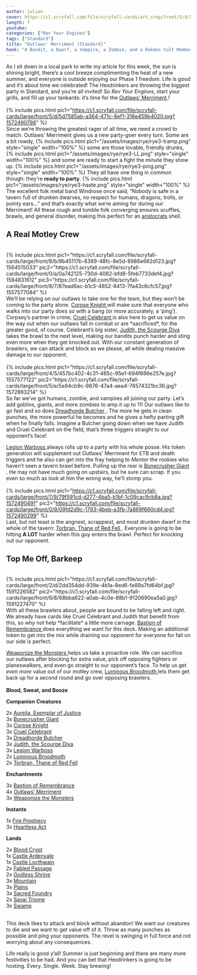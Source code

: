 ```yaml
---
author: julian
cover: https://c1.scryfall.com/file/scryfall-cards/art_crop/front/5/d/5d7585ab-a364-471c-8ef1-318e459b4020.jpg?1572490798
length: 7
youtube:
categories: ["Rev Your Engines"]
tags: ["Standard"]
title: "Outlaws' Merriment (Standard)"
hook: "A Bandit, a Dwarf, a Vampire, a Zombie, and a Rakdos Cult Member Walk Into a Bar..."
---
```


As I sit down in a local park to write my article for this week, the sun is shining bright, there’s a cool breeze complimenting the heat of a new summer, and everyone is outside enjoying our Phase 1 freedom. Life is good and it’s about time we celebrated! The Hexdrinkers are throwing the biggest party in Standard, and you’re all invited! So _Rev Your Engines_, start your grills, and fill up your tankards: it’s time for the
<a
	class="accented-link"
	target="_blank"
	href="https://scryfall.com/card/eld/198/outlaws-merriment?utm_source=api"
	data-toggle="popover"
	data-placement="top"
	data-content="<img src='https://c1.scryfall.com/file/scryfall-cards/normal/front/5/d/5d7585ab-a364-471c-8ef1-318e459b4020.jpg?1572490798' width=100% height=100%>">
Outlaws’ Merriment
</a>!
<br />
<br />
{% include pics.html
pic1="https://c1.scryfall.com/file/scryfall-cards/large/front/5/d/5d7585ab-a364-471c-8ef1-318e459b4020.jpg?1572490798"
%}
<br />
Since we’re throwing the greatest rager of all time, we need a crowd to match. Outlaws’ Merriment gives us a new party-goer every turn. Some are a bit rowdy,
{% include pics.html
pic1="/assets/images/rye/rye3-tramp.png"
style="single"
width="100%" %}
some are those lovable, friendly drunks,
{% include pics.html
pic1="/assets/images/rye/rye3-LL.png"
style="single"
width="100%" %}
and some are ready to start a fight the minute they show up.
{% include pics.html
pic1="/assets/images/rye/rye3-ping.png"
style="single"
width="100%" %}
They all have one thing in common though: they’re **ready to party**.
{% include pics.html
pic1="/assets/images/rye/rye3-haste.png"
style="single"
width="100%" %}
<br />
The excellent folk metal band Windrose once said, “Nobody is safe in a tavern full of drunken dwarves, no respect for humans, dragons, trolls, or pointy ears…” and that’s exactly what we’re aiming for during our Merriment! All these rough and tumble folk converging ensures scuffles, brawls, and general disorder, making this perfect for an <a href="https://www.reddit.com/r/magicTCG/comments/3pilfr/what_are_aristocrats/" target="_blank">aristocrats</a> shell.
<br />

## A Real Motley Crew

<br />
{% include pics.html
pic1="https://c1.scryfall.com/file/scryfall-cards/large/front/8/b/8b45117b-8369-48fc-8e5d-8986e662d123.jpg?1564515033"
pic2="https://c1.scryfall.com/file/scryfall-cards/large/front/0/a/0a742125-730d-4082-bfd8-5feb7733def4.jpg?1584831612"
pic3="https://c1.scryfall.com/file/scryfall-cards/large/front/8/7/87ead6ac-b1c5-4852-8413-7fa43c6cfc57.jpg?1557577084" %}
<br />
We’ll be relying on our outlaws to take one for the team, but they won’t be coming to the party alone. 
<a
	class="accented-link"
	target="_blank"
	href="https://scryfall.com/card/m20/206/corpse-knight?utm_source=api"
	data-toggle="popover"
	data-placement="top"
	data-content="<img src='https://c1.scryfall.com/file/scryfall-cards/normal/front/8/b/8b45117b-8369-48fc-8e5d-8986e662d123.jpg?1564515033' width=100% height=100%>">
	Corpse Knight
</a> will make sure that everyone who walks into our party does so with a bang (or more accurately, a ‘ping’). Corpsey’s partner in crime, 
<a
	class="accented-link"
	target="_blank"
	href="https://scryfall.com/card/war/188/cruel-celebrant?utm_source=api"
	data-toggle="popover"
	data-placement="top"
	data-content="<img src='https://c1.scryfall.com/file/scryfall-cards/normal/front/8/7/87ead6ac-b1c5-4852-8413-7fa43c6cfc57.jpg?1557577084' width=100% height=100%>">
	Cruel Celebrant
</a> is also here to get us value on the way out when our outlaws fall in combat or are *sacrificed*, for the greater good, of course. Celebrant’s big sister, 
<a
	class="accented-link"
	target="_blank"
	href="https://scryfall.com/card/rna/185/judith-the-scourge-diva?utm_source=api"
	data-toggle="popover"
	data-placement="top"
	data-content="<img src='https://c1.scryfall.com/file/scryfall-cards/normal/front/0/a/0a742125-730d-4082-bfd8-5feb7733def4.jpg?1584831612' width=100% height=100%>">
	Judith, the Scourge Diva
</a> takes the brawl to the next level, making our bandits punch harder and sting even more when they get knocked out. With our constant generation of brawlers, we can attack and block as we please, all while dealing massive damage to our opponent.
<br />
<br />
{% include pics.html
pic1="https://c1.scryfall.com/file/scryfall-cards/large/front/4/5/457bc402-4c31-465c-95e1-694f686e257e.jpg?1557577122"
pic2="https://c1.scryfall.com/file/scryfall-cards/large/front/5/e/5e84cb9c-9876-47a4-aea4-78574321bc36.jpg?1572893214" %}
<br />
So far we’ve got humans, zombie, and vampires all joining our party. Let’s add goblins, giants, and more zombies to amp it up to 11! Our outlaws like to go fast and so does 
<a
	class="accented-link"
	target="_blank"
	href="https://scryfall.com/card/war/194/dreadhorde-butcher?utm_source=api"
	data-toggle="popover"
	data-placement="top"
	data-content="<img src='https://c1.scryfall.com/file/scryfall-cards/normal/front/4/5/457bc402-4c31-465c-95e1-694f686e257e.jpg?1557577122' width=100% height=100%>">
	Dreadhorde Butcher
</a>. The more he gets in clean punches, the more powerful he becomes and he gives a hefty parting gift when he finally falls. Imagine a Butcher going down when we have Judith and Cruel Celebrant on the field, that’s three triggers straight to our opponent’s face!

<a
	class="accented-link"
	target="_blank"
	href="https://scryfall.com/card/grn/109/legion-warboss?utm_source=api"
	data-toggle="popover"
	data-placement="top"
	data-content="<img src='https://c1.scryfall.com/file/scryfall-cards/normal/front/5/e/5e84cb9c-9876-47a4-aea4-78574321bc36.jpg?1572893214' width=100% height=100%>">
Legion Warboss
</a> always rolls up to a party with his whole posse. His token generation will supplement out Outlaws’ Merriment for ETB and death triggers and he also can get into the fray helping to _Mentor_ the rookies who haven’t seen a tavern brawl before. Pulling up the rear is
<a
	class="accented-link"
	target="_blank"
	href="https://scryfall.com/card/eld/115/bonecrusher-giant-stomp?utm_source=api"
	data-toggle="popover"
	data-placement="top"
	data-content="<img src='https://c1.scryfall.com/file/scryfall-cards/normal/front/0/9/09fd2d9c-1793-4beb-a3fb-7a869f660cd4.jpg?1572490299' width=100% height=100%>">
Bonecrusher Giant
</a>. He may not have much going on upstairs, but he sure can scrap. If you even so much as look at him the wrong way, he’ll stomp you.
<br />
<br />
{% include pics.html
pic1="https://c1.scryfall.com/file/scryfall-cards/large/front/7/9/79f591cd-d277-4ba5-b1bf-1c09cac9cb8a.jpg?1572490491"
pic2="https://c1.scryfall.com/file/scryfall-cards/large/front/0/9/09fd2d9c-1793-4beb-a3fb-7a869f660cd4.jpg?1572490299" %}
<br />
Last, but not least is the angriest, scrappiest, and most drunken dwarf in the whole of the tavern:
<a
	class="accented-link"
	target="_blank"
	href="https://scryfall.com/card/eld/147/torbran-thane-of-red-fell?utm_source=api"
	data-toggle="popover"
	data-placement="top"
	data-content="<img src='https://c1.scryfall.com/file/scryfall-cards/normal/front/7/9/79f591cd-d277-4ba5-b1bf-1c09cac9cb8a.jpg?1572490491' width=100% height=100%>">
Torbran, Thane of Red Fell
</a>. Everyone is going to be hitting **A LOT** harder when this guy enters the brawl. Perfect for knocking out our opponent.
<br />

## Top Me Off, Barkeep

<br />
{% include pics.html
pic1="https://c1.scryfall.com/file/scryfall-cards/large/front/2/d/2dd354dd-939e-4b1a-8ed6-fe89a7fd64bf.jpg?1591226582"
pic2="https://c1.scryfall.com/file/scryfall-cards/large/front/6/8/68bba622-a0ab-4c0e-88b1-9120690ea5a0.jpg?1591227470" %}
<br />
With all these brawlers about, people are bound to be falling left and right. We already have cards like Cruel Celebrant and Judith that benefit from this, so why not help *facilitate* a little more carnage. 
<a
	class="accented-link"
	target="_blank"
	href="https://scryfall.com/card/iko/73/bastion-of-remembrance?utm_source=api"
	data-toggle="popover"
	data-placement="top"
	data-content="<img src='https://c1.scryfall.com/file/scryfall-cards/normal/front/2/d/2dd354dd-939e-4b1a-8ed6-fe89a7fd64bf.jpg?1591226582' width=100% height=100%>">
	Bastion of Remembrance
</a> does everything we want for this deck. Making an additional token to get into the mix while draining our opponent for everyone for fall on our side is perfect.

<a
	class="accented-link"
	target="_blank"
	href="https://scryfall.com/card/iko/140/weaponize-the-monsters?utm_source=api"
	data-toggle="popover"
	data-placement="top"
	data-content="<img src='https://c1.scryfall.com/file/scryfall-cards/normal/front/6/8/68bba622-a0ab-4c0e-88b1-9120690ea5a0.jpg?1591227470' width=100% height=100%>">
Weaponize the Monsters
</a> helps us take a proactive role. We can sacrifice our outlaws after blocking for extra value, pick off opposing fighters or planeswalkers, and even go straight to our opponent’s face. To help us get _even more_ value out of our motley crew,
<a
	class="accented-link"
	target="_blank"
	href="https://scryfall.com/card/iko/21/luminous-broodmoth?utm_source=api"
	data-toggle="popover"
	data-placement="top"
	data-content="<img src='https://c1.scryfall.com/file/scryfall-cards/normal/front/b/b/bb65df55-d6a6-4a57-a903-e5eb17637982.jpg?1591230310' width=100% height=100%>">
Luminous Broodmoth
</a> lets them get back up for a second round and go over opposing brawlers.
<br />
<br />
**Blood, Sweat, and Booze**

<div class="row">
    <div class="col-md-2"></div>
    <div class="col-md-8">
        <div class="row">
            <div class="col-6">
                    <b>Companion</b>
<b>Creatures</b>
<p class="mb-0">
    2x 
<a
	class="accented-link"
	target="_blank"
	href="https://scryfall.com/card/grn/153/aurelia-exemplar-of-justice?utm_source=api"
	data-toggle="popover"
	data-placement="top"
	data-content="<img src='https://c1.scryfall.com/file/scryfall-cards/normal/front/a/8/a8e9f4d2-bba5-4061-8ae7-a68b912f2c11.jpg?1572893504' width=100% height=100%>">
	Aurelia, Exemplar of Justice
</a>
    <br />
    3x 
<a
	class="accented-link"
	target="_blank"
	href="https://scryfall.com/card/eld/115/bonecrusher-giant-stomp?utm_source=api"
	data-toggle="popover"
	data-placement="top"
	data-content="<img src='https://c1.scryfall.com/file/scryfall-cards/normal/front/0/9/09fd2d9c-1793-4beb-a3fb-7a869f660cd4.jpg?1572490299' width=100% height=100%>">
	Bonecrusher Giant
</a>
    <br />
    3x 
<a
	class="accented-link"
	target="_blank"
	href="https://scryfall.com/card/m20/206/corpse-knight?utm_source=api"
	data-toggle="popover"
	data-placement="top"
	data-content="<img src='https://c1.scryfall.com/file/scryfall-cards/normal/front/8/b/8b45117b-8369-48fc-8e5d-8986e662d123.jpg?1564515033' width=100% height=100%>">
	Corpse Knight
</a>
    <br />
    3x 
<a
	class="accented-link"
	target="_blank"
	href="https://scryfall.com/card/war/188/cruel-celebrant?utm_source=api"
	data-toggle="popover"
	data-placement="top"
	data-content="<img src='https://c1.scryfall.com/file/scryfall-cards/normal/front/8/7/87ead6ac-b1c5-4852-8413-7fa43c6cfc57.jpg?1557577084' width=100% height=100%>">
	Cruel Celebrant
</a>
<br />
    3x 
<a
	class="accented-link"
	target="_blank"
	href="https://scryfall.com/card/war/194/dreadhorde-butcher?utm_source=api"
	data-toggle="popover"
	data-placement="top"
	data-content="<img src='https://c1.scryfall.com/file/scryfall-cards/normal/front/4/5/457bc402-4c31-465c-95e1-694f686e257e.jpg?1557577122' width=100% height=100%>">
	Dreadhorde Butcher
</a>
<br />
    3x 
<a
	class="accented-link"
	target="_blank"
	href="https://scryfall.com/card/rna/185/judith-the-scourge-diva?utm_source=api"
	data-toggle="popover"
	data-placement="top"
	data-content="<img src='https://c1.scryfall.com/file/scryfall-cards/normal/front/0/a/0a742125-730d-4082-bfd8-5feb7733def4.jpg?1584831612' width=100% height=100%>">
	Judith, the Scourge Diva
</a>
<br />
    3x 
<a
	class="accented-link"
	target="_blank"
	href="https://scryfall.com/card/grn/109/legion-warboss?utm_source=api"
	data-toggle="popover"
	data-placement="top"
	data-content="<img src='https://c1.scryfall.com/file/scryfall-cards/normal/front/5/e/5e84cb9c-9876-47a4-aea4-78574321bc36.jpg?1572893214' width=100% height=100%>">
	Legion Warboss
</a>
<br />
    2x 
<a
	class="accented-link"
	target="_blank"
	href="https://scryfall.com/card/iko/21/luminous-broodmoth?utm_source=api"
	data-toggle="popover"
	data-placement="top"
	data-content="<img src='https://c1.scryfall.com/file/scryfall-cards/normal/front/b/b/bb65df55-d6a6-4a57-a903-e5eb17637982.jpg?1591230310' width=100% height=100%>">
	Luminous Broodmoth
</a>
<br />
    2x 
<a
	class="accented-link"
	target="_blank"
	href="https://scryfall.com/card/eld/147/torbran-thane-of-red-fell?utm_source=api"
	data-toggle="popover"
	data-placement="top"
	data-content="<img src='https://c1.scryfall.com/file/scryfall-cards/normal/front/7/9/79f591cd-d277-4ba5-b1bf-1c09cac9cb8a.jpg?1572490491' width=100% height=100%>">
	Torbran, Thane of Red Fell
</a>
    </p>
<b>Enchantments</b>
    <p class="mb-0">
    3x 
<a
	class="accented-link"
	target="_blank"
	href="https://scryfall.com/card/iko/73/bastion-of-remembrance?utm_source=api"
	data-toggle="popover"
	data-placement="top"
	data-content="<img src='https://c1.scryfall.com/file/scryfall-cards/normal/front/2/d/2dd354dd-939e-4b1a-8ed6-fe89a7fd64bf.jpg?1591226582' width=100% height=100%>">
	Bastion of Remembrance
</a>
    <br />
    4x 
<a
	class="accented-link"
	target="_blank"
	href="https://scryfall.com/card/eld/198/outlaws-merriment?utm_source=api"
	data-toggle="popover"
	data-placement="top"
	data-content="<img src='https://c1.scryfall.com/file/scryfall-cards/normal/front/5/d/5d7585ab-a364-471c-8ef1-318e459b4020.jpg?1572490798' width=100% height=100%>">
	Outlaws’ Merriment
</a>
    <br />
    3x 
<a
	class="accented-link"
	target="_blank"
	href="https://scryfall.com/card/iko/140/weaponize-the-monsters?utm_source=api"
	data-toggle="popover"
	data-placement="top"
	data-content="<img src='https://c1.scryfall.com/file/scryfall-cards/normal/front/6/8/68bba622-a0ab-4c0e-88b1-9120690ea5a0.jpg?1591227470' width=100% height=100%>">
	Weaponize the Monsters
</a>
    </p>
            </div>
            <div class="col-6">
                <b>Instants</b>
                            <p class="mb-0">
                        1x 
<a
	class="accented-link"
	target="_blank"
	href="https://scryfall.com/card/iko/116/fire-prophecy?utm_source=api"
	data-toggle="popover"
	data-placement="top"
	data-content="<img src='https://c1.scryfall.com/file/scryfall-cards/normal/front/4/c/4c2029e5-cf7d-461f-b7b9-bf96399d8f49.jpg?1591227186' width=100% height=100%>">
	Fire Prophecy
</a>
<br />
    3x 
<a
	class="accented-link"
	target="_blank"
	href="https://scryfall.com/card/iko/91/heartless-act?utm_source=api"
	data-toggle="popover"
	data-placement="top"
	data-content="<img src='https://c1.scryfall.com/file/scryfall-cards/normal/front/e/4/e4e6794a-feeb-4fc8-a2ee-38c75c18aaae.jpg?1591226819' width=100% height=100%>">
	Heartless Act
</a>
</p>
<b>Lands</b>
    <p class="mb-0">
    2x 
<a
	class="accented-link"
	target="_blank"
	href="https://scryfall.com/card/rna/245/blood-crypt?utm_source=api"
	data-toggle="popover"
	data-placement="top"
	data-content="<img src='https://c1.scryfall.com/file/scryfall-cards/normal/front/5/f/5faba6c8-3463-47c1-ba01-09eb87fcb2d5.jpg?1584832229' width=100% height=100%>">
	Blood Crypt
</a>
    <br />
    1x 
<a
	class="accented-link"
	target="_blank"
	href="https://scryfall.com/card/eld/238/castle-ardenvale?utm_source=api"
	data-toggle="popover"
	data-placement="top"
	data-content="<img src='https://c1.scryfall.com/file/scryfall-cards/normal/front/7/f/7f910495-8bd7-4134-a281-c16fd666d5cc.jpg?1572491161' width=100% height=100%>">
	Castle Ardenvale
</a>
    <br />
    1x 
<a
	class="accented-link"
	target="_blank"
	href="https://scryfall.com/card/eld/241/castle-locthwain?utm_source=api"
	data-toggle="popover"
	data-placement="top"
	data-content="<img src='https://c1.scryfall.com/file/scryfall-cards/normal/front/1/9/195383c1-4723-40b0-ba53-298dfd8e30d0.jpg?1572491183' width=100% height=100%>">
	Castle Locthwain
</a>
<br />
    2x 
<a
	class="accented-link"
	target="_blank"
	href="https://scryfall.com/card/eld/244/fabled-passage?utm_source=api"
	data-toggle="popover"
	data-placement="top"
	data-content="<img src='https://c1.scryfall.com/file/scryfall-cards/normal/front/b/8/b841bfa8-7c17-4df2-8466-780ab9a4a53a.jpg?1572491204' width=100% height=100%>">
	Fabled Passage
</a>
<br />
2x 
<a
	class="accented-link"
	target="_blank"
	href="https://scryfall.com/card/rna/248/godless-shrine?utm_source=api"
	data-toggle="popover"
	data-placement="top"
	data-content="<img src='https://c1.scryfall.com/file/scryfall-cards/normal/front/c/e/ced4c824-2dfc-42ae-84e6-09f8e3f51b5b.jpg?1584832255' width=100% height=100%>">
	Godless Shrine
</a>
<br />
3x 
<a
	class="accented-link"
	target="_blank"
	href="https://scryfall.com/card/iko/269/mountain?utm_source=api"
	data-toggle="popover"
	data-placement="top"
	data-content="<img src='https://c1.scryfall.com/file/scryfall-cards/normal/front/a/e/ae3d2fcd-11e0-4071-8c53-cb3315b7360a.jpg?1591228835' width=100% height=100%>">
	Mountain
</a>
<br />
    3x 
<a
	class="accented-link"
	target="_blank"
	href="https://scryfall.com/card/iko/260/plains?utm_source=api"
	data-toggle="popover"
	data-placement="top"
	data-content="<img src='https://c1.scryfall.com/file/scryfall-cards/normal/front/1/6/16ebbce9-fd10-4c14-b52d-cf82c0c1a58c.jpg?1591228746' width=100% height=100%>">
	Plains
</a>
<br />
    3x 
<a
	class="accented-link"
	target="_blank"
	href="https://scryfall.com/card/grn/254/sacred-foundry?utm_source=api"
	data-toggle="popover"
	data-placement="top"
	data-content="<img src='https://c1.scryfall.com/file/scryfall-cards/normal/front/b/7/b7b598d0-535d-477d-a33d-d6a10ff5439a.jpg?1572894184' width=100% height=100%>">
	Sacred Foundry
</a>
<br />
    2x 
<a
	class="accented-link"
	target="_blank"
	href="https://scryfall.com/card/iko/253/savai-triome?utm_source=api"
	data-toggle="popover"
	data-placement="top"
	data-content="<img src='https://c1.scryfall.com/file/scryfall-cards/normal/front/7/4/748e6a61-9c1f-4225-9f04-e54002f63ac3.jpg?1591228681' width=100% height=100%>">
	Savai Triome
</a>
<br />
    3x 
<a
	class="accented-link"
	target="_blank"
	href="https://scryfall.com/card/iko/266/swamp?utm_source=api"
	data-toggle="popover"
	data-placement="top"
	data-content="<img src='https://c1.scryfall.com/file/scryfall-cards/normal/front/6/c/6c8c3f0e-7af4-410b-a675-9ea84f51e812.jpg?1591228797' width=100% height=100%>">
	Swamp
</a>
</p>    
            </div>
        </div>
    </div>
</div>

<br />
This deck likes to attack and block without abandon! We want our creatures to die and we want to get value off of it. Throw as many punches as possible and ping your opponents. The revel is swinging in full force and not worrying about any consequences.

Life really is good y’all! Summer is just beginning and there are many more festivities to be had. And you can bet that Hexdrinkers is going to be hosting. Every. Single. Week. Stay brewing!

